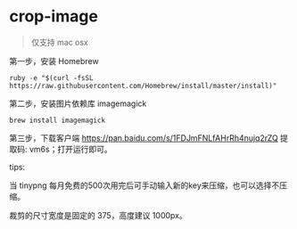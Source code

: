 # crop-image

> 仅支持 mac osx

第一步，安装 Homebrew

```
ruby -e "$(curl -fsSL https://raw.githubusercontent.com/Homebrew/install/master/install)"
```

第二步，安装图片依赖库 imagemagick
```###
brew install imagemagick
```

第三步，下载客户端 https://pan.baidu.com/s/1FDJmFNLfAHrRh4nujq2rZQ 提取码: vm6s；打开运行即可。 

tips:

当 tinypng 每月免费的500次用完后可手动输入新的key来压缩，也可以选择不压缩。

裁剪的尺寸宽度是固定的 375，高度建议 1000px。
